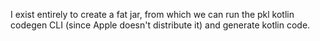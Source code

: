I exist entirely to create a fat jar, from which we can run the pkl kotlin codegen CLI (since Apple doesn't distribute it) and generate kotlin code.
